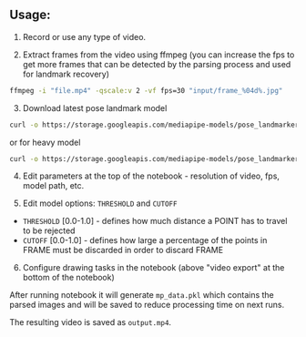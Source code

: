 
## Usage:

1. Record or use any type of video.

2. Extract frames from the video using ffmpeg (you can increase the fps to get more frames that can be detected by the parsing process
and used for landmark recovery)

```sh
ffmpeg -i "file.mp4" -qscale:v 2 -vf fps=30 "input/frame_%04d%.jpg"
```

3. Download latest pose landmark model

```sh
curl -o https://storage.googleapis.com/mediapipe-models/pose_landmarker/pose_landmarker_full/float16/latest/pose_landmarker_full.task
```

or for heavy model

```sh
curl -o https://storage.googleapis.com/mediapipe-models/pose_landmarker/pose_landmarker_heavy/float16/latest/pose_landmarker_heavy.task
```

4. Edit parameters at the top of the notebook -
resolution of video, fps, model path, etc.

5. Edit model options: `THRESHOLD` and `CUTOFF`

- `THRESHOLD` [0.0-1.0] - defines how much distance a POINT has to travel to be rejected
- `CUTOFF` [0.0-1.0] - defines how large a percentage of the points in FRAME must be discarded in order to discard FRAME


6. Configure drawing tasks in the notebook (above "video export" at
the bottom of the notebook)

After running notebook it will generate `mp_data.pkl` which contains
the parsed images and will be saved to reduce processing time on next
runs.

The resulting video is saved as `output.mp4`.